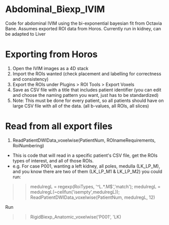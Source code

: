 # Abdominal_Biexp_IVIM
 Code for abdominal IVIM using the bi-exponential bayesian fit from Octavia Bane. Assumes exported ROI data from Horos. Currently run in kidney, can be adapted to Liver

# Exporting from Horos
1. Open the IVIM images as a 4D stack 
2. Import the ROIs wanted (check placement and labelling for correctness and consistency)
3. Export the ROIs under Plugins > ROI Tools > Export Voxels
4. Save as CSV file with a title that includes patient identifier (you can edit and choose the naming pattern you want, just has to be standardized)
5. Note: This must be done for every patient, so all patients should have on large CSV file with all of the data. (all b-values, all ROIs, all slices)




# Read from all export files 
1. ReadPatientDWIData_voxelwise(PatientNum, ROInameRequirements, RoiNumbering) 
- This is code that will read in a specific patient's CSV file, get the ROIs types of interest, and all of those ROIs. 
- e.g. For case P001, wanting a left kidney, all poles, medulla (LK_LP_M), and you know there are two of them (LK_LP_M1 & LK_LP_M2) you could run: 
>> medulregL = regexp(RoiTypes, '^L.*.M$','match'); medulregL = medulregL(~cellfun('isempty',medulregL));
>> ReadPatientDWIData_voxelwise(PatientNum, medulregL, 12) 



Run 

>> RigidBiexp_Anatomic_voxelwise('P001', 'LK)